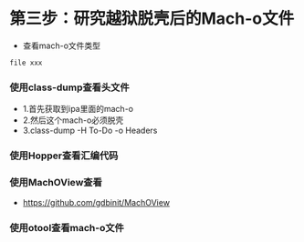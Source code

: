 # 第三步：研究越狱脱壳后的Mach-o文件

*  查看mach-o文件类型
```
file xxx
```

### 使用class-dump查看头文件
* 1.首先获取到ipa里面的mach-o
* 2.然后这个mach-o必须脱壳
* 3.class-dump -H To-Do -o Headers

### 使用Hopper查看汇编代码

### 使用MachOView查看
* https://github.com/gdbinit/MachOView

### 使用otool查看mach-o文件